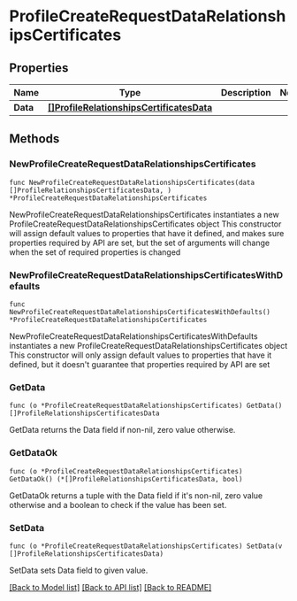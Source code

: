# ProfileCreateRequestDataRelationshipsCertificates

## Properties

Name | Type | Description | Notes
------------ | ------------- | ------------- | -------------
**Data** | [**[]ProfileRelationshipsCertificatesData**](ProfileRelationshipsCertificatesData.md) |  | 

## Methods

### NewProfileCreateRequestDataRelationshipsCertificates

`func NewProfileCreateRequestDataRelationshipsCertificates(data []ProfileRelationshipsCertificatesData, ) *ProfileCreateRequestDataRelationshipsCertificates`

NewProfileCreateRequestDataRelationshipsCertificates instantiates a new ProfileCreateRequestDataRelationshipsCertificates object
This constructor will assign default values to properties that have it defined,
and makes sure properties required by API are set, but the set of arguments
will change when the set of required properties is changed

### NewProfileCreateRequestDataRelationshipsCertificatesWithDefaults

`func NewProfileCreateRequestDataRelationshipsCertificatesWithDefaults() *ProfileCreateRequestDataRelationshipsCertificates`

NewProfileCreateRequestDataRelationshipsCertificatesWithDefaults instantiates a new ProfileCreateRequestDataRelationshipsCertificates object
This constructor will only assign default values to properties that have it defined,
but it doesn't guarantee that properties required by API are set

### GetData

`func (o *ProfileCreateRequestDataRelationshipsCertificates) GetData() []ProfileRelationshipsCertificatesData`

GetData returns the Data field if non-nil, zero value otherwise.

### GetDataOk

`func (o *ProfileCreateRequestDataRelationshipsCertificates) GetDataOk() (*[]ProfileRelationshipsCertificatesData, bool)`

GetDataOk returns a tuple with the Data field if it's non-nil, zero value otherwise
and a boolean to check if the value has been set.

### SetData

`func (o *ProfileCreateRequestDataRelationshipsCertificates) SetData(v []ProfileRelationshipsCertificatesData)`

SetData sets Data field to given value.



[[Back to Model list]](../README.md#documentation-for-models) [[Back to API list]](../README.md#documentation-for-api-endpoints) [[Back to README]](../README.md)



